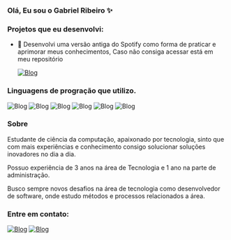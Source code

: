 ### Olá, Eu sou o Gabriel Ribeiro ✨

### Projetos que eu desenvolvi: 
- 🎵 Desenvolvi uma versão antiga do Spotify como forma de praticar e aprimorar meus conhecimentos, Caso não consiga acessar está em meu repositório<p>
[![Blog](https://img.shields.io/badge/Spotify-1ED760?&style=for-the-badge&logo=spotify&logoColor=white)](https://gabrielribeiro07.github.io/projeto-spotify/)

### Linguagens de progração que utilizo.
![Blog](https://img.shields.io/badge/Python-14354C?style=for-the-badge&logo=python&logoColor=white)
![Blog](https://img.shields.io/badge/HTML5-E34F26?style=for-the-badge&logo=html5&logoColor=white)
![Blog](https://img.shields.io/badge/CSS3-1572B6?style=for-the-badge&logo=css3&logoColor=white)
![Blog](https://img.shields.io/badge/Java-ED8B00?style=for-the-badge&logo=openjdk&logoColor=white)
![Blog](https://img.shields.io/badge/MySQL-00000F?style=for-the-badge&logo=mysql&logoColor=white)
![Blog](https://img.shields.io/badge/Bootstrap-563D7C?style=for-the-badge&logo=bootstrap&logoColor=white)


### Sobre
Estudante de ciência da computação, apaixonado por tecnologia, sinto que com mais experiências e conhecimento consigo solucionar soluções inovadores no dia a dia. 

Possuo experiência de 3 anos na área de Tecnologia e 1 ano na parte de administração. 

Busco sempre novos desafios na área de tecnologia como desenvolvedor de software, onde estudo métodos e processos relacionados a área. 

### Entre em contato: 
 [![Blog](https://img.shields.io/badge/WhatsApp-25D366?style=for-the-badge&logo=whatsapp&logoColor=white)](https://wa.me/12988510284)
[![Blog](https://img.shields.io/badge/LinkedIn-0077B5?style=for-the-badge&logo=linkedin&logoColor=white)]( https://www.linkedin.com/in/gabrielribeiro07
)

